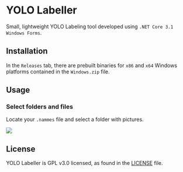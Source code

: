 # YOLO Labeller
Small, lightweight YOLO Labeling tool developed using `.NET Core 3.1 Windows Forms`.

## Installation
In the `Releases` tab, there are prebuilt binaries for `x86` and `x64` Windows platforms contained in the `Windows.zip` file.
## Usage
### Select folders and files
Locate your `.nammes` file and select a folder with pictures.

![](https://media.giphy.com/media/PnVBoFpM3Vt3mzk65X/giphy.gif)

## License
YOLO Labeller is GPL v3.0 licensed, as found in the [LICENSE](LICENSE) file.

